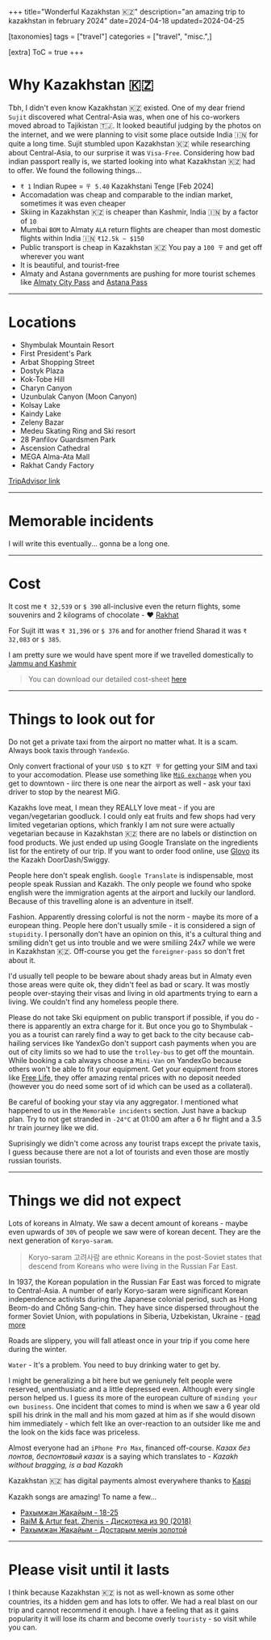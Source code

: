 +++
title="Wonderful Kazakhstan 🇰🇿"
description="an amazing trip to kazakhstan in february 2024"
date=2024-04-18
updated=2024-04-25

[taxonomies]
tags = ["travel"]
categories = ["travel", "misc.",]

[extra]
ToC = true
+++

# Why Kazakhstan 🇰🇿

Tbh, I didn't even know Kazakhstan 🇰🇿 existed. One of my dear friend `Sujit` discovered what Central-Asia was, when one of his co-workers moved abroad to Tajikistan 🇹🇯. It looked beautiful judging by the photos on the internet, and we were planning to visit some place outside India 🇮🇳 for quite a long time. Sujit stumbled upon Kazakhstan 🇰🇿 while researching about Central-Asia, to our surprise it was `Visa-Free`. Considering how bad indian passport really is, we started looking into what Kazakhstan 🇰🇿 had to offer. We found the following things...

- `₹ 1` Indian Rupee = `〒 5.40` Kazakhstani Tenge [Feb 2024]
- Accomadation was cheap and comparable to the indian market, sometimes it was even cheaper
- Skiing in Kazakhstan 🇰🇿 is cheaper than Kashmir, India 🇮🇳 by a factor of `10`
- Mumbai `BOM` to Almaty `ALA` return flights are cheaper than most domestic flights within India 🇮🇳 `₹12.5k ~ $150`
- Public transport is cheap in Kazakhstan 🇰🇿 You pay a `100 〒` and get off wherever you want
- It is beautiful, and tourist-free
- Almaty and Astana governments are pushing for more tourist schemes like [Almaty City Pass](https://almaty.citypass.kz/en/) and [Astana Pass](https://astana.citypass.kz/en/)

---

# Locations
- Shymbulak Mountain Resort
- First President's Park
- Arbat Shopping Street
- Dostyk Plaza
- Kok-Tobe Hill
- Charyn Canyon
- Uzunbulak Canyon (Moon Canyon)
- Kolsay Lake
- Kaindy Lake
- Zeleny Bazar
- Medeu Skating Ring and Ski resort
- 28 Panfilov Guardsmen Park
- Ascension Cathedral
- MEGA Alma-Ata Mall
- Rakhat Candy Factory

[TripAdvisor link](https://www.tripadvisor.in/TripDetails-t130856726)

---

# Memorable incidents

I will write this eventually... gonna be a long one.

---

# Cost

It cost me `₹ 32,539` or `$ 390` all-inclusive even the return flights, some souvenirs and 2 kilograms of chocolate - ❤️ [Rakhat](https://www.rakhat.kz/en)

For Sujit itt was `₹ 31,396` or `$ 376` and for another friend Sharad it was `₹ 32,083` or `$ 385`.

I am pretty sure we would have spent more if we travelled domestically to [Jammu and Kashmir](https://maps.app.goo.gl/Qza6QA9x4upm1SJx9)

> You can download our detailed cost-sheet [here](https://files.catbox.moe/heirxg.pdf) 

---

# Things to look out for

Do not get a private taxi from the airport no matter what. It is a scam. Always book taxis through `YandexGo`. 

Only convert fractional of your `USD $` to `KZT 〒` for getting your SIM and taxi to your accomodation. Please use something like [`MiG exchange`](https://maps.app.goo.gl/NAHn6hNUMA8a2w2U8) when you get to downtown - iirc there is one near the airport as well - ask your taxi driver to stop by the nearest MiG.

Kazakhs love meat, I mean they REALLY love meat - if you are vegan/vegetarian goodluck. I could only eat fruits and few shops had very limited vegetarian options, which frankly I am not sure were actually vegetarian because in Kazakhstan 🇰🇿 there are no labels or distinction on food products. We just ended up using Google Translate on the ingredients list for the entirety of our trip. If you want to order food online, use [Glovo](https://glovoapp.com/) its the Kazakh DoorDash/Swiggy.

People here don't speak english. `Google Translate` is indispensable, most people speak Russian and Kazakh. The only people we found who spoke english were the immigration agents at the airport and luckily our landlord. Because of this travelling alone is an adventure in itself.

Fashion. Apparently dressing colorful is not the norm - maybe its more of a european thing. People here don't usually smile - it is considered a sign of `stupidity`. I personally don't have an opinion on this, it's a cultural thing and smiling didn't get us into trouble and we were smiliing 24x7 while we were in Kazakhstan 🇰🇿. Off-course you get the `foreigner-pass` so don't fret about it.

I'd usually tell people to be beware about shady areas but in Almaty even those areas were quite ok, they didn't feel as bad or scary. It was mostly people over-staying their visas and living in old apartments trying to earn a living. We couldn't find any homeless people there.

Please do not take Ski equipment on public transport if possible, if you do - there is apparently an extra charge for it. But once you go to Shymbulak - you as a tourist can rarely find a way to get back to the city because cab-hailing services like YandexGo don't support cash payments when you are out of city limits so we had to use the `trolley-bus` to get off the mountain. While booking a cab always choose a `Mini-Van` on YandexGo because others won't be able to fit your equipment. Get your equipment from stores like [Free Life](https://maps.app.goo.gl/yJFiiakgkXtPRcpM9), they offer amazing rental prices with no deposit needed (however you do need some sort of id which can be used as a collateral).

Be careful of booking your stay via any aggregator. I mentioned what happened to us in the `Memorable incidents` section. Just have a backup plan. Try to not get stranded in `-24°C` at 01:00 am after a 6 hr flight and a 3.5 hr train journey like we did.

Suprisingly we didn't come across any tourist traps except the private taxis, I guess because there are not a lot of tourists and even those are mostly russian tourists.

---

# Things we did not expect

Lots of koreans in Almaty. We saw a decent amount of koreans - maybe even upwards of `30%` of people we saw were of korean decent. They are the next generation of `Koryo-saram`.

> Koryo-saram 고려사람 are ethnic Koreans in the post-Soviet states that descend from Koreans who were living in the Russian Far East.

In 1937, the Korean population in the Russian Far East was forced to migrate to Central-Asia. A number of early Koryo-saram were significant Korean independence activists during the Japanese colonial period, such as Hong Beom-do and Chŏng Sang-chin. They have since dispersed throughout the former Soviet Union, with populations in Siberia, Uzbekistan, Ukraine - [read more](https://en.wikipedia.org/wiki/Koryo-saram)

Roads are slippery, you will fall atleast once in your trip if you come here during the winter.

`Water` - It's a problem. You need to buy drinking water to get by.

I might be generalizing a bit here but we geniunely felt people were reserved, unenthusiatic and a little depressed even. Although every single person helped us. I guess its more of the european culture of `minding your own business`. One incident that comes to mind is when we saw a 6 year old spill his drink in the mall and his mom gazed at him as if she would disown him immediately - which felt like an over-reaction to an outsider like me and the look on the kids face was priceless.

Almost everyone had an `iPhone Pro Max`, financed off-course. *Казах без понтов, беспонтовый казах* is a saying which translates to - *Kazakh without bragging, is a bad Kazakh*

Kazakhstan 🇰🇿 has digital payments almost everywhere thanks to [Kaspi](https://kaspi.kz/)

Kazakh songs are amazing! To name a few...
- [Рахымжан Жақайым - 18-25](https://www.youtube.com/watch?v=DEzhw5nmddo&list=PLh7f1LteKLtRsFzZPPm1SkgQ_udByoZQn&index=15)
- [RaiM & Artur feat. Zhenis - Дискотека из 90 (2018)](https://youtu.be/yBzk2xXE9yg?si=_jStg-UtqOxtDORw) 
- [Рахымжан Жақайым - Достарым менің золотой](https://youtu.be/FlfqRd1Wdqo?si=DWiAx5WRBZzqCZXN)

---

# Please visit until it lasts

I think because Kazakhstan 🇰🇿 is not as well-known as some other countries, its a hidden gem and has lots to offer. We had a real blast on our trip and cannot recommend it enough. I have a feeling that as it gains popularity it will lose its charm and become overly `touristy` - so visit while you can.